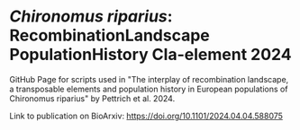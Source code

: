 # *Chironomus riparius*: RecombinationLandscape PopulationHistory Cla-element 2024
GitHub Page for scripts used in "The interplay of recombination landscape, a transposable elements and population history in European populations of Chironomus riparius" by Pettrich et al. 2024.

Link to publication on BioArxiv: https://doi.org/10.1101/2024.04.04.588075 



